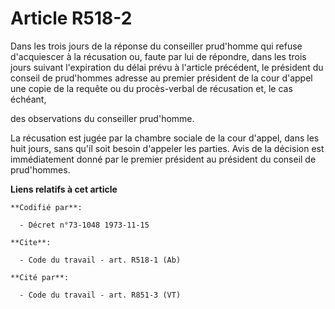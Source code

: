 # Article R518-2

Dans les trois jours de la réponse du conseiller prud'homme qui refuse d'acquiescer à la récusation ou, faute par lui de
répondre, dans les trois jours suivant l'expiration du délai prévu à l'article précédent, le président du conseil de
prud'hommes adresse au premier président de la cour d'appel une copie de la requête ou du procès-verbal de récusation et, le
cas échéant,

des observations du conseiller prud'homme.

La récusation est jugée par la chambre sociale de la cour d'appel, dans les huit jours, sans qu'il soit besoin d'appeler les
parties. Avis de la décision est immédiatement donné par le premier président au président du conseil de prud'hommes.

**Liens relatifs à cet article**

	**Codifié par**:

	  - Décret n°73-1048 1973-11-15

	**Cite**:

	  - Code du travail - art. R518-1 (Ab)

	**Cité par**:

	  - Code du travail - art. R851-3 (VT)
